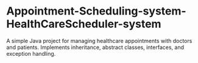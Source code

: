 # Appointment-Scheduling-system-HealthCareScheduler-system
A simple Java project for managing  healthcare appointments with doctors and patients.  Implements inheritance, abstract classes, interfaces, and exception handling.
